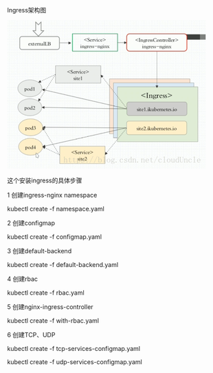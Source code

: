 Ingress架构图

![image](https://github.com/boxrice007/kubernetes/blob/master/ingress/img/20181004153431230.png)

这个安装ingress的具体步骤

1 创建ingress-nginx namespace

kubectl create -f namespace.yaml

2 创建configmap

kubectl create -f configmap.yaml

3 创建default-backend

kubectl create -f default-backend.yaml

4 创建rbac

kubectl create -f rbac.yaml

5 创建nginx-ingress-controller

kubectl create -f with-rbac.yaml

6 创建TCP、UDP

kubectl create -f tcp-services-configmap.yaml

kubectl create -f udp-services-configmap.yaml
